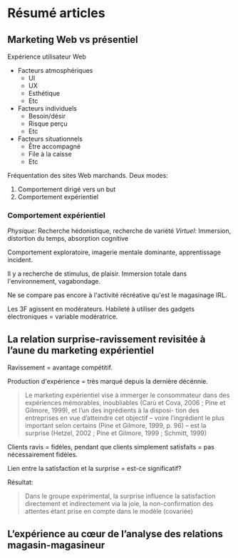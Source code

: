 # Résumé articles

## Marketing Web vs présentiel

Expérience utilisateur Web

- Facteurs atmosphériques
  - UI
  - UX
  - Esthétique
  - Etc
- Facteurs individuels
  - Besoin/désir
  - Risque perçu
  - Etc
- Facteurs situationnels
  - Être accompagné
  - File à la caisse
  - Etc

Fréquentation des sites Web marchands.
Deux modes:

1. Comportement dirigé vers un but
1. Comportement expérientiel

### Comportement expérientiel

*Physique*: Recherche hédonistique, recherche de variété
*Virtuel*: Immersion, distortion du temps, absorption cognitive

Comportement exploratoire, imagerie mentale dominante, apprentissage incident.

Il y a recherche de stimulus, de plaisir. Immersion totale dans l'environnement, vagabondage.

Ne se compare pas encore à l'activité récréative qu'est le magasinage IRL.

Les 3F agissent en modérateurs.
Habileté à utiliser des gadgets électroniques = variable modératrice.

## La relation surprise-ravissement revisitée à l’aune du marketing expérientiel

Ravissement = avantage compétitif.

Production d'expérience = très marqué depuis la dernière décénnie.

> Le marketing expérientiel vise à
immerger  le  consommateur  dans  des  expériences
mémorables, inoubliables (Carù et Cova, 2006 ; Pine
et Gilmore, 1999), et l’un des ingrédients à la disposi-
tion  des  entreprises  en  vue  d’atteindre  cet  objectif  –
voire  l’ingrédient  le  plus  important  selon  certains
(Pine et Gilmore, 1999, p. 96) – est la surprise (Hetzel,
2002 ; Pine et Gilmore, 1999 ; Schmitt, 1999)

Clients ravis = fidèles, pendant que clients simplement satisfaits = pas nécessairement fidèles.

Lien entre la satisfaction et la surprise = est-ce significatif?

Résultat:

> Dans le groupe expérimental, la surprise
influence la satisfaction directement et indirectement
via  la  joie, la non-confirmation des attentes étant
prise en compte dans le modèle (covariée)

## L’expérience au cœur de l’analyse des relations magasin-magasineur

